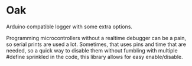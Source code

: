 # Oak

Arduino compatible logger with some extra options.

Programming microcontrollers without a realtime debugger can be a pain, so serial prints are used a lot. Sometimes, that uses pins and time that are needed, so a quick way to disable them without fumbling with multiple #define sprinkled in the code, this library allows for easy enable/disable.